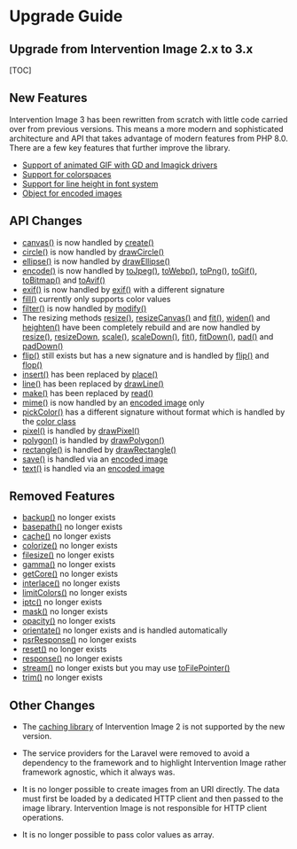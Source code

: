 # Upgrade Guide
## Upgrade from Intervention Image 2.x to 3.x

[TOC]

## New Features

Intervention Image 3 has been rewritten from scratch with little code carried
over from previous versions. This means a more modern and sophisticated
architecture and API that takes advantage of modern features from PHP 8.0.
There are a few key features that further improve the library.

- [Support of animated GIF with GD and Imagick drivers](/v3/basics/instantiation#creating-animations)
- [Support for colorspaces](/v3/basics/meta-information)
- [Support for line height in font system](/v3/modifying/text-fonts)
- [Object for encoded images](/v3/basics/image-output#handling-of-encoded-image-data)

## API Changes

- [canvas()](/v2/api/canvas) is now handled by [create()](/v3/basics/instantiation#creating-new-images)
- [circle()](/v2/api/circle) is now handled by [drawCircle()](/v3/modifying/drawing#drawing-a-circle)
- [ellipse()](/v2/api/ellipse) is now handled by [drawEllipse()](/v3/modifying/drawing#drawing-ellipses)
- [encode()](/v2/api/encode) is now handled by [toJpeg()](https://image.intervention.io/v3/basics/image-output#encoding-jpeg-format), [toWebp()](https://image.intervention.io/v3/basics/image-output#encoding-webp-format), [toPng()](/v3/basics/image-output#encoding-png-format), [toGif()](/v3/basics/image-output#encoding-gif-format), [toBitmap()](/v3/basics/image-output#encoding-windows-bitmap-format) and [toAvif()](/v3/basics/image-output#encoding-av1-image-file-format-avif)
- [exif()](/v2/api/exif) is now handled by [exif()](/v3/basics/meta-information#exif-information) with a different signature
- [fill()](/v3/modifying/effects#fill-image-with-color) currently only supports color values
- [filter()](/v2/api/filter) is now handled by [modify()](/v3/modifying/custom-modifiers)
- The resizing methods [resize()](/v2/api/resize), [resizeCanvas()](/v2/api/resize-canvas) and [fit()](/v2/api/fit), [widen()](/v2/api/widen) and [heighten()](/v2/api/heighten) have been completely rebuild and are now handled by [resize()](/v3/modifying/resizing), [resizeDown](/v3/modifying/resizing), [scale()](/v3/modifying/resizing), [scaleDown()](/v3/modifying/resizing), [fit()](/v3/modifying/resizing), [fitDown()](/v3/modifying/resizing), [pad()](/v3/modifying/resizing) and [padDown()](/v3/modifying/resizing)
- [flip()](/v2/api/flip) still exists but has a new signature and is handled by [flip()](/v3/modifying/effects#mirror-image-horizontally) and [flop()](/v3/modifying/effects#mirror-image-vertically)
- [insert()](/v2/api/insert) has been replaced by [place()](/v3/modifying/inserting)
- [line()](/v2/api/line) has been replaced by [drawLine()](/v3/modifying/drawing#drawing-a-line)
- [make()](/v2/api/make) has been replaced by [read()](/v3/basics/instantiation#reading-image-sources)
- [mime()](/v2/api/make) is now handled by an [encoded image](/v3/basics/image-output#handling-of-encoded-image-data) only
- [pickColor()](/v2/api/pick-color) has a different signature without format which is handled by the [color class](/v3/basics/meta-information#reading-colors-of-certain-pixels)
- [pixel()](/v2/api/pixel) is handled by [drawPixel()](/v3/modifying/drawing#drawing-a-pixel)
- [polygon()](/v2/api/polygon) is handled by [drawPolygon()](/v3/modifying/drawing#drawing-a-polygon)
- [rectangle()](/v2/api/rectangle) is handled by [drawRectangle()](/v3/modifying/drawing#drawing-a-rectangle)
- [save()](/v2/api/save) is handled via an [encoded image](/v3/basics/image-output)
- [text()](/v2/api/save) is handled via an [encoded image](/v3/basics/image-output)

## Removed Features

- [backup()](/v2/api/backup) no longer exists
- [basepath()](/v2/api/base-path) no longer exists
- [cache()](/v2/api/cache) no longer exists
- [colorize()](/v2/api/colorize) no longer exists
- [filesize()](/v2/api/filesize) no longer exists
- [gamma()](/v2/api/gamma) no longer exists
- [getCore()](/v2/api/get-core) no longer exists
- [interlace()](/v2/api/interlace) no longer exists
- [limitColors()](/v2/api/limit-colors) no longer exists
- [iptc()](/v2/api/iptc) no longer exists
- [mask()](/v2/api/mask) no longer exists
- [opacity()](/v2/api/opacity) no longer exists
- [orientate()](/v2/api/orientate) no longer exists and is handled automatically
- [psrResponse()](/v2/api/psr-response) no longer exists
- [reset()](/v2/api/reset) no longer exists
- [response()](/v2/api/response) no longer exists
- [stream()](/v2/api/stream) no longer exists but you may use [toFilePointer()](/v3/basics/image-output#transform-encoded-image-to-file-pointer)
- [trim()](/v2/api/trim) no longer exists

## Other Changes

- The [caching library](https://packagist.org/packages/intervention/imagecache)
  of Intervention Image 2 is not supported by the new version. 

- The service providers for the Laravel were removed to avoid a dependency to
  the framework and to highlight Intervention Image rather framework agnostic,
  which it always was.

- It is no longer possible to create images from an URI directly. The data must
  first be loaded by a dedicated HTTP client and then passed to the image
  library. Intervention Image is not responsible for HTTP client operations.

- It is no longer possible to pass color values as array.
